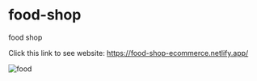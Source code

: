 # food-shop
food shop


Click this link to see website: 
https://food-shop-ecommerce.netlify.app/


![food](https://user-images.githubusercontent.com/101416092/177592602-0cb7e49b-ad1a-4010-bdb9-3f10390bf989.png)


